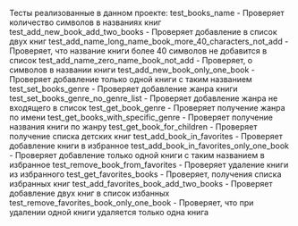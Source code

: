Тесты реализованные в данном проекте:
test_books_name - Проверяет количество символов в названиях  книг
test_add_new_book_add_two_books - Проверяет добавление в список двух книг
test_add_name_long_name_book_more_40_characters_not_add - Проверяет, что название книги более 40 символов не добавится в список
test_add_name_zero_name_book_not_add - Проверяет, о символов в названии книги
test_add_new_book_only_one_book - Проверяет добавление только одной книги с таким названием
test_set_books_genre - Проверяет добавление жанра книги
test_set_books_genre_no_genre_list -  Проверяет добавление жанра не входящего в список
test_get_book_genre - Проверяет получение жанра по имени
test_get_books_with_specific_genre - Проверяет получение названия книги  по жанру
test_get_book_for_children - Проверяет получение списка детских книг
test_add_book_in_favorites - Проверяет добавление книги в избранное
test_add_book_in_favorites_only_one_book - Проверяет добавление только одной книги с таким названием в избранное
test_remove_book_from_favorites - Проверяет удаление книги из избранного
test_get_favorites_books - Проверяет, получения списка избранных книг
test_add_favorites_book_add_two_books - Проверяет добавление двух книг  в список избанных
test_remove_favorites_book_only_one_book - Проверяет, что при удалении одной книги удаляется только одна книга

